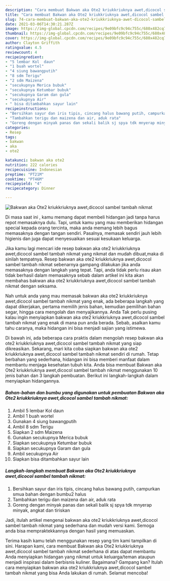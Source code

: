 ```yaml
---
description: "Cara membuat Bakwan aka Ote2 kriukkriuknya awet,dicocol sambel tambah nikmat yang enak Untuk Jualan"
title: "Cara membuat Bakwan aka Ote2 kriukkriuknya awet,dicocol sambel tambah nikmat yang enak Untuk Jualan"
slug: 74-cara-membuat-bakwan-aka-ote2-kriukkriuknya-awet-dicocol-sambel-tambah-nikmat-yang-enak-untuk-jualan
date: 2021-03-06T14:30:21.287Z
image: https://img-global.cpcdn.com/recipes/9e09bfc9c94c755c/680x482cq70/bakwan-aka-ote2-kriukkriuknya-awetdicocol-sambel-tambah-nikmat-foto-resep-utama.jpg
thumbnail: https://img-global.cpcdn.com/recipes/9e09bfc9c94c755c/680x482cq70/bakwan-aka-ote2-kriukkriuknya-awetdicocol-sambel-tambah-nikmat-foto-resep-utama.jpg
cover: https://img-global.cpcdn.com/recipes/9e09bfc9c94c755c/680x482cq70/bakwan-aka-ote2-kriukkriuknya-awetdicocol-sambel-tambah-nikmat-foto-resep-utama.jpg
author: Clayton Griffith
ratingvalue: 4.5
reviewcount: 4
recipeingredient:
- "5 lembar Kol  daun"
- "1 buah wortel"
- "4 siung bawangputih"
- "8 sdm Terigu"
- "2 sdm Maizena"
- "secukupnya Merica bubuk"
- "secukupnya Ketumbar bubuk"
- "secukupnya Garam dan gula"
- "secukupnya Air"
- " bisa ditambahkan sayur lain"
recipeinstructions:
- "Bersihkan sayur dan iris tipis, cincang halus bawang putih, campurkan smua bahan dengan bumbu2 halus"
- "Tambahkan terigu dan maizena dan air, aduk rata"
- "Goreng dengan minyak panas dan sekali balik sj spya tdk mnyerap minyak, angkat dan tiriskan"
categories:
- Resep
tags:
- bakwan
- aka
- ote2

katakunci: bakwan aka ote2 
nutrition: 222 calories
recipecuisine: Indonesian
preptime: "PT21M"
cooktime: "PT46M"
recipeyield: "4"
recipecategory: Dinner

---
```



![Bakwan aka Ote2 kriukkriuknya awet,dicocol sambel tambah nikmat](https://img-global.cpcdn.com/recipes/9e09bfc9c94c755c/680x482cq70/bakwan-aka-ote2-kriukkriuknya-awetdicocol-sambel-tambah-nikmat-foto-resep-utama.jpg)

Di masa  saat ini , kamu memang dapat membeli hidangan jadi tanpa harus repot memasaknya dulu. Tapi, untuk kamu yang mau memberikan hidangan special kepada orang tercinta, maka anda memang lebih bagus memasaknya dengan tangan sendiri. Pasalnya, memasak sendiri jauh lebih higienis dan juga dapat menyesuaikan sesuai kesukaan keluarga.

Jika kamu lagi mencari ide resep bakwan aka ote2 kriukkriuknya awet,dicocol sambel tambah nikmat yang nikmat dan mudah dibuat,maka di sinilah tempatnya. Resep bakwan aka ote2 kriukkriuknya awet,dicocol sambel tambah nikmat  sebenarnya gampang dilakukan jika anda memasaknya dengan langkah yang tepat. Tapi, anda tidak perlu risau akan tidak berhasil dalam memasaknya 
sebab dalam artikel ini kita akan membahas bakwan aka ote2 kriukkriuknya awet,dicocol sambel tambah nikmat dengan seksama.  



Nah untuk anda yang mau memasak bakwan aka ote2 kriukkriuknya awet,dicocol sambel tambah nikmat yang enak, ada beberapa langkah yang dapat dikerjakan, pertama memilih jenis bahan, kemudian pemilihan bahan segar, hingga cara mengolah dan menyajikannya. Anda Tak perlu pusing kalau ingin menyiapkan bakwan aka ote2 kriukkriuknya awet,dicocol sambel tambah nikmat yang enak di mana pun anda berada. Sebab, asalkan kamu  tahu caranya, maka hidangan ini bisa menjadi sajian yang istimewa.

Di bawah ini, ada beberapa cara praktis  dalam mengolah resep bakwan aka ote2 kriukkriuknya awet,dicocol sambel tambah nikmat yang siap dikreasikan. Sekarang, mari kita coba siapkan bakwan aka ote2 kriukkriuknya awet,dicocol sambel tambah nikmat sendiri di rumah. Tetap berbahan yang sederhana, hidangan ini bisa memberi manfaat dalam membantu menjaga kesehatan tubuh kita. Anda bisa membuat Bakwan aka Ote2 kriukkriuknya awet,dicocol sambel tambah nikmat menggunakan 10 jenis bahan dan 3 langkah pembuatan. Berikut ini langkah-langkah dalam menyiapkan hidangannya.

<!--inarticleads1-->

##### Bahan-bahan dan bumbu yang digunakan untuk pembuatan Bakwan aka Ote2 kriukkriuknya awet,dicocol sambel tambah nikmat:

1. Ambil 5 lembar Kol  daun
1. Ambil 1 buah wortel
1. Gunakan 4 siung bawangputih
1. Ambil 8 sdm Terigu
1. Siapkan 2 sdm Maizena
1. Gunakan secukupnya Merica bubuk
1. Siapkan secukupnya Ketumbar bubuk
1. Siapkan secukupnya Garam dan gula
1. Ambil secukupnya Air
1. Siapkan  bisa ditambahkan sayur lain




<!--inarticleads2-->

##### Langkah-langkah membuat Bakwan aka Ote2 kriukkriuknya awet,dicocol sambel tambah nikmat:

1. Bersihkan sayur dan iris tipis, cincang halus bawang putih, campurkan smua bahan dengan bumbu2 halus
1. Tambahkan terigu dan maizena dan air, aduk rata
1. Goreng dengan minyak panas dan sekali balik sj spya tdk mnyerap minyak, angkat dan tiriskan




Jadi, itulah artikel mengenai  bakwan aka ote2 kriukkriuknya awet,dicocol sambel tambah nikmat  yang sederhana dan mudah versi kami. Semoga anda bisa mempraktekkannya dengan hasil yang memuaskan. 

Terima kasih kamu telah menggunakan resep yang tim kami tampilkan di sini. Harapan kami, cara membuat  Bakwan aka Ote2 kriukkriuknya awet,dicocol sambel tambah nikmat sederhana di atas dapat membantu Anda menyiapkan hidangan yang nikmat untuk keluarga/teman ataupun menjadi inspirasi dalam berbisnis kuliner. Bagaimana? Gampang kan? Itulah cara menyiapkan bakwan aka ote2 kriukkriuknya awet,dicocol sambel tambah nikmat yang bisa Anda lakukan di rumah. Selamat mencoba!


